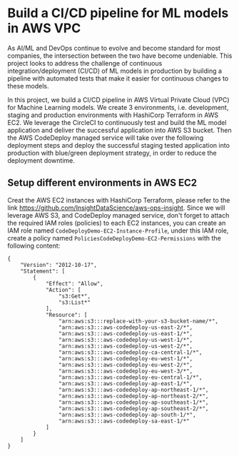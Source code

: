 # Build a CI/CD pipeline for ML models in AWS VPC
As AI/ML and DevOps continue to evolve and become standard for most companies, the intersection between the two have become undeniable. This project looks to address the challenge of continuous integration/deployment (CI/CD) of ML models in production by building a pipeline with automated tests that make it easier for continuous changes to these models.

In this project, we build a CI/CD pipeline in AWS Virtual Private Cloud (VPC) for Machine Learning models. We create 3 environments, i.e. development, staging and production environments with HashiCorp Terraform in AWS EC2. We leverage the CircleCI to continuously test and build the ML model application and deliver the successful application into AWS S3 bucket. Then the AWS CodeDeploy managed service will take over the following deployment steps and deploy the successful staging tested application into production with blue/green deployment strategy, in order to reduce the deployment downtime.

## Setup different environments in AWS EC2
Creat the AWS EC2 instances with HashiCorp Terraform, please refer to the link https://github.com/InsightDataScience/aws-ops-insight. Since we will leverage AWS S3, and CodeDeploy managed service, don't forget to attach the required IAM roles (policies) to each EC2 instances, you can create an IAM role named `CodeDeployDemo-EC2-Instance-Profile`, under this IAM role, create a policy named `PoliciesCodeDeployDemo-EC2-Permissions` with the following content:
```
{
    "Version": "2012-10-17",
    "Statement": [
        {
            "Effect": "Allow",
            "Action": [
                "s3:Get*",
                "s3:List*"
            ],
            "Resource": [
                "arn:aws:s3:::replace-with-your-s3-bucket-name/*",
                "arn:aws:s3:::aws-codedeploy-us-east-2/*",
                "arn:aws:s3:::aws-codedeploy-us-east-1/*",
                "arn:aws:s3:::aws-codedeploy-us-west-1/*",
                "arn:aws:s3:::aws-codedeploy-us-west-2/*",
                "arn:aws:s3:::aws-codedeploy-ca-central-1/*",
                "arn:aws:s3:::aws-codedeploy-eu-west-1/*",
                "arn:aws:s3:::aws-codedeploy-eu-west-2/*",
                "arn:aws:s3:::aws-codedeploy-eu-west-3/*",
                "arn:aws:s3:::aws-codedeploy-eu-central-1/*",
                "arn:aws:s3:::aws-codedeploy-ap-east-1/*",
                "arn:aws:s3:::aws-codedeploy-ap-northeast-1/*",
                "arn:aws:s3:::aws-codedeploy-ap-northeast-2/*",
                "arn:aws:s3:::aws-codedeploy-ap-southeast-1/*",
                "arn:aws:s3:::aws-codedeploy-ap-southeast-2/*",
                "arn:aws:s3:::aws-codedeploy-ap-south-1/*",
                "arn:aws:s3:::aws-codedeploy-sa-east-1/*"
            ]
        }
    ]
}
```
## 



























